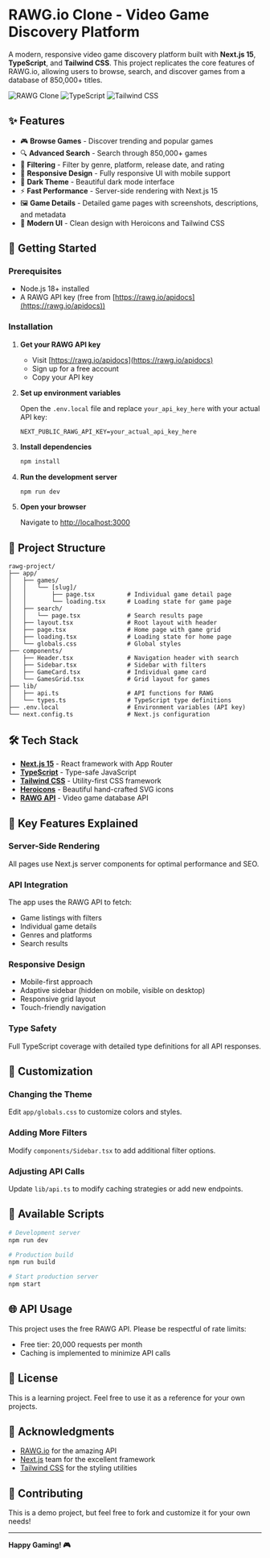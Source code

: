 # RAWG.io Clone - Video Game Discovery Platform

A modern, responsive video game discovery platform built with **Next.js 15**, **TypeScript**, and **Tailwind CSS**. This project replicates the core features of RAWG.io, allowing users to browse, search, and discover games from a database of 850,000+ titles.

![RAWG Clone](https://img.shields.io/badge/Next.js-15-black?style=for-the-badge&logo=next.js)
![TypeScript](https://img.shields.io/badge/TypeScript-5-blue?style=for-the-badge&logo=typescript)
![Tailwind CSS](https://img.shields.io/badge/Tailwind-4-38bdf8?style=for-the-badge&logo=tailwind-css)

## ✨ Features

- 🎮 **Browse Games** - Discover trending and popular games
- 🔍 **Advanced Search** - Search through 850,000+ games
- 🎯 **Filtering** - Filter by genre, platform, release date, and rating
- 📱 **Responsive Design** - Fully responsive UI with mobile support
- 🌙 **Dark Theme** - Beautiful dark mode interface
- ⚡ **Fast Performance** - Server-side rendering with Next.js 15
- 🖼️ **Game Details** - Detailed game pages with screenshots, descriptions, and metadata
- 🎨 **Modern UI** - Clean design with Heroicons and Tailwind CSS

## 🚀 Getting Started

### Prerequisites

- Node.js 18+ installed
- A RAWG API key (free from [https://rawg.io/apidocs](https://rawg.io/apidocs))

### Installation

1. **Get your RAWG API key**

   - Visit [https://rawg.io/apidocs](https://rawg.io/apidocs)
   - Sign up for a free account
   - Copy your API key

2. **Set up environment variables**

   Open the `.env.local` file and replace `your_api_key_here` with your actual API key:

   ```env
   NEXT_PUBLIC_RAWG_API_KEY=your_actual_api_key_here
   ```

3. **Install dependencies**

   ```bash
   npm install
   ```

4. **Run the development server**

   ```bash
   npm run dev
   ```

5. **Open your browser**

   Navigate to [http://localhost:3000](http://localhost:3000)

## 📁 Project Structure

```
rawg-project/
├── app/
│   ├── games/
│   │   └── [slug]/
│   │       ├── page.tsx         # Individual game detail page
│   │       └── loading.tsx      # Loading state for game page
│   ├── search/
│   │   └── page.tsx             # Search results page
│   ├── layout.tsx               # Root layout with header
│   ├── page.tsx                 # Home page with game grid
│   ├── loading.tsx              # Loading state for home page
│   └── globals.css              # Global styles
├── components/
│   ├── Header.tsx               # Navigation header with search
│   ├── Sidebar.tsx              # Sidebar with filters
│   ├── GameCard.tsx             # Individual game card
│   └── GamesGrid.tsx            # Grid layout for games
├── lib/
│   ├── api.ts                   # API functions for RAWG
│   └── types.ts                 # TypeScript type definitions
├── .env.local                   # Environment variables (API key)
└── next.config.ts               # Next.js configuration
```

## 🛠️ Tech Stack

- **[Next.js 15](https://nextjs.org/)** - React framework with App Router
- **[TypeScript](https://www.typescriptlang.org/)** - Type-safe JavaScript
- **[Tailwind CSS](https://tailwindcss.com/)** - Utility-first CSS framework
- **[Heroicons](https://heroicons.com/)** - Beautiful hand-crafted SVG icons
- **[RAWG API](https://rawg.io/apidocs)** - Video game database API

## 🎯 Key Features Explained

### Server-Side Rendering

All pages use Next.js server components for optimal performance and SEO.

### API Integration

The app uses the RAWG API to fetch:

- Game listings with filters
- Individual game details
- Genres and platforms
- Search results

### Responsive Design

- Mobile-first approach
- Adaptive sidebar (hidden on mobile, visible on desktop)
- Responsive grid layout
- Touch-friendly navigation

### Type Safety

Full TypeScript coverage with detailed type definitions for all API responses.

## 🎨 Customization

### Changing the Theme

Edit `app/globals.css` to customize colors and styles.

### Adding More Filters

Modify `components/Sidebar.tsx` to add additional filter options.

### Adjusting API Calls

Update `lib/api.ts` to modify caching strategies or add new endpoints.

## 📝 Available Scripts

```bash
# Development server
npm run dev

# Production build
npm run build

# Start production server
npm start
```

## 🌐 API Usage

This project uses the free RAWG API. Please be respectful of rate limits:

- Free tier: 20,000 requests per month
- Caching is implemented to minimize API calls

## 📄 License

This is a learning project. Feel free to use it as a reference for your own projects.

## 🙏 Acknowledgments

- [RAWG.io](https://rawg.io/) for the amazing API
- [Next.js](https://nextjs.org/) team for the excellent framework
- [Tailwind CSS](https://tailwindcss.com/) for the styling utilities

## 🤝 Contributing

This is a demo project, but feel free to fork and customize it for your own needs!

---

**Happy Gaming! 🎮**
